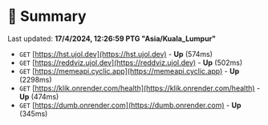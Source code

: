 # 📖 Summary
Last updated: **17/4/2024, 12:26:59 PTG "Asia/Kuala_Lumpur"**

- `GET` [https://hst.ujol.dev](https://hst.ujol.dev) - **Up** (574ms)
- `GET` [https://reddviz.ujol.dev](https://reddviz.ujol.dev) - **Up** (502ms)
- `GET` [https://memeapi.cyclic.app](https://memeapi.cyclic.app) - **Up** (2298ms)
- `GET` [https://klik.onrender.com/health](https://klik.onrender.com/health) - **Up** (474ms)
- `GET` [https://dumb.onrender.com](https://dumb.onrender.com) - **Up** (345ms)
